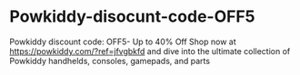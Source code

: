 # Powkiddy-disocunt-code-OFF5
Powkiddy discount code: OFF5- Up to 40% Off   Shop now at https://powkiddy.com/?ref=jfvgbkfd and dive into the ultimate collection of Powkiddy handhelds, consoles, gamepads, and parts
